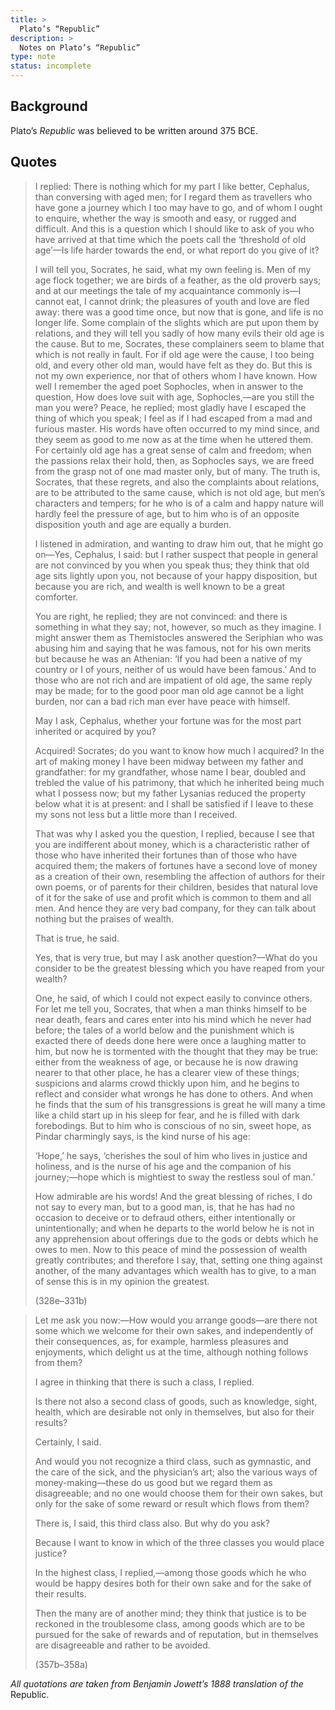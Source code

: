 ```yaml
---
title: >
  Plato’s “Republic”
description: >
  Notes on Plato’s “Republic”
type: note
status: incomplete
---
```


## Background

Plato’s *Republic* was believed to be written around 375 BCE.

## Quotes

<blockquote>
<p>I replied: There is nothing which for my part I like better, Cephalus, than conversing with aged men; for I regard them as travellers who have gone a journey which I too may have to go, and of whom I ought to enquire, whether the way is smooth and easy, or rugged and difficult. And this is a question which I should like to ask of you who have arrived at that time which the poets call the ‘threshold of old age’—Is life harder towards the end, or what report do you give of it?</p>
<p>I will tell you, Socrates, he said, what my own feeling is. Men of my age flock together; we are birds of a feather, as the old proverb says; and at our meetings the tale of my acquaintance commonly is—I cannot eat, I cannot drink; the pleasures of youth and love are fled away: there was a good time once, but now that is gone, and life is no longer life. Some complain of the slights which are put upon them by relations, and they will tell you sadly of how many evils their old age is the cause. But to me, Socrates, these complainers seem to blame that which is not really in fault. For if old age were the cause, I too being old, and every other old man, would have felt as they do. But this is not my own experience, nor that of others whom I have known. How well I remember the aged poet Sophocles, when in answer to the question, How does love suit with age, Sophocles,—are you still the man you were? Peace, he replied; most gladly have I escaped the thing of which you speak; I feel as if I had escaped from a mad and furious master. His words have often occurred to my mind since, and they seem as good to me now as at the time when he uttered them. For certainly old age has a great sense of calm and freedom; when the passions relax their hold, then, as Sophocles says, we are freed from the grasp not of one mad master only, but of many. The truth is, Socrates, that these regrets, and also the complaints about relations, are to be attributed to the same cause, which is not old age, but men’s characters and tempers; for he who is of a calm and happy nature will hardly feel the pressure of age, but to him who is of an opposite disposition youth and age are equally a burden.</p>
<p>I listened in admiration, and wanting to draw him out, that he might go on—Yes, Cephalus, I said: but I rather suspect that people in general are not convinced by you when you speak thus; they think that old age sits lightly upon you, not because of your happy disposition, but because you are rich, and wealth is well known to be a great comforter.</p>
<p>You are right, he replied; they are not convinced: and there is something in what they say; not, however, so much as they imagine. I might answer them as Themistocles answered the Seriphian who was abusing him and saying that he was famous, not for his own merits but because he was an Athenian: ‘If you had been a native of my country or I of yours, neither of us would have been famous.’ And to those who are not rich and are impatient of old age, the same reply may be made; for to the good poor man old age cannot be a light burden, nor can a bad rich man ever have peace with himself.</p>
<p>May I ask, Cephalus, whether your fortune was for the most part inherited or acquired by you?</p>
<p>Acquired! Socrates; do you want to know how much I acquired? In the art of making money I have been midway between my father and grandfather: for my grandfather, whose name I bear, doubled and trebled the value of his patrimony, that which he inherited being much what I possess now; but my father Lysanias reduced the property below what it is at present: and I shall be satisfied if I leave to these my sons not less but a little more than I received.</p>
<p>That was why I asked you the question, I replied, because I see that you are indifferent about money, which is a characteristic rather of those who have inherited their fortunes than of those who have acquired them; the makers of fortunes have a second love of money as a creation of their own, resembling the affection of authors for their own poems, or of parents for their children, besides that natural love of it for the sake of use and profit which is common to them and all men. And hence they are very bad company, for they can talk about nothing but the praises of wealth.</p>
<p>That is true, he said.</p>
<p>Yes, that is very true, but may I ask another question?—What do you consider to be the greatest blessing which you have reaped from your wealth?</p>
<p>One, he said, of which I could not expect easily to convince others. For let me tell you, Socrates, that when a man thinks himself to be near death, fears and cares enter into his mind which he never had before; the tales of a world below and the punishment which is exacted there of deeds done here were once a laughing matter to him, but now he is tormented with the thought that they may be true: either from the weakness of age, or because he is now drawing nearer to that other place, he has a clearer view of these things; suspicions and alarms crowd thickly upon him, and he begins to reflect and consider what wrongs he has done to others. And when he finds that the sum of his transgressions is great he will many a time like a child start up in his sleep for fear, and he is filled with dark forebodings. But to him who is conscious of no sin, sweet hope, as Pindar charmingly says, is the kind nurse of his age:</p>
<p>‘Hope,’ he says, ‘cherishes the soul of him who lives in justice and holiness, and is the nurse of his age and the companion of his journey;—hope which is mightiest to sway the restless soul of man.’</p>
<p>How admirable are his words! And the great blessing of riches, I do not say to every man, but to a good man, is, that he has had no occasion to deceive or to defraud others, either intentionally or unintentionally; and when he departs to the world below he is not in any apprehension about offerings due to the gods or debts which he owes to men. Now to this peace of mind the possession of wealth greatly contributes; and therefore I say, that, setting one thing against another, of the many advantages which wealth has to give, to a man of sense this is in my opinion the greatest.</p>
<p>(328e–331b)</p>
</blockquote>

<blockquote>
<p>Let me ask you now:—How would you arrange goods—are there not some which we welcome for their own sakes, and independently of their consequences, as, for example, harmless pleasures and enjoyments, which delight us at the time, although nothing follows from them?</p>
<p>I agree in thinking that there is such a class, I replied.</p>
<p>Is there not also a second class of goods, such as knowledge, sight, health, which are desirable not only in themselves, but also for their results?</p>
<p>Certainly, I said.</p>
<p>And would you not recognize a third class, such as gymnastic, and the care of the sick, and the physician’s art; also the various ways of money-making—these do us good but we regard them as disagreeable; and no one would choose them for their own sakes, but only for the sake of some reward or result which flows from them?</p>
<p>There is, I said, this third class also. But why do you ask?</p>
<p>Because I want to know in which of the three classes you would place justice?</p>
<p>In the highest class, I replied,—among those goods which he who would be happy desires both for their own sake and for the sake of their results.</p>
<p>Then the many are of another mind; they think that justice is to be reckoned in the troublesome class, among goods which are to be pursued for the sake of rewards and of reputation, but in themselves are disagreeable and rather to be avoided.</p>
<p>(357b–358a)</p>
</blockquote>

*All quotations are taken from Benjamin Jowett’s 1888 translation of the* Republic.
